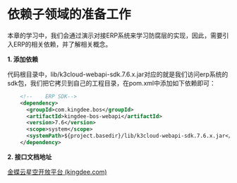 # 依赖子领域的准备工作

本章的学习中，我们会通过演示对接ERP系统来学习防腐层的实现，因此，需要引入ERP的相关依赖，并了解相关概念。

**1. 添加依赖**

代码根目录中，lib/k3cloud-webapi-sdk.7.6.x.jar对应的就是我们访问erp系统的sdk包，我们把它拷贝到自己的工程目录，在pom.xml中添加如下依赖即可：

```xml
    <!--    ERP SDK-->
    <dependency>
      <groupId>com.kingdee.bos</groupId>
      <artifactId>kingdee-bos-webapi</artifactId>
      <version>7.6</version>
      <scope>system</scope>
      <systemPath>${project.basedir}/lib/k3cloud-webapi-sdk.7.6.x.jar</systemPath>
    </dependency>
```

**2. 接口文档地址**

[金蝶云星空开放平台 (kingdee.com)](https://openapi.open.kingdee.com/ApiCenterDoc?apiTopClassId=T20&apiFormId=77233047415029778&apiOperateId=81252960911753218&apiOperateUrlNumber=Save)

